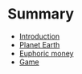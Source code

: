 # Summary

* [Introduction](README.md)
* [Planet Earth](planet-earth.md)
* [Euphoric money](euphoric-money.md)
* [Game ](game.md)

